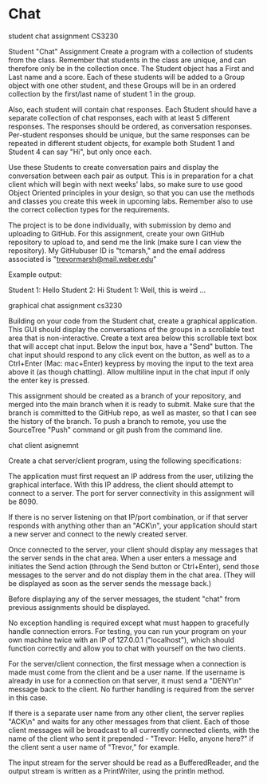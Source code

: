 # Chat
student chat assignment CS3230

Student "Chat" Assignment
Create a program with a collection of students from the class. Remember that students in the class are unique, and can therefore only be in the collection once. The Student object has a First and Last name and a score. Each of these students will be added to a Group object with one other student, and these Groups will be in an ordered collection by the first/last name of student 1 in the group.

Also, each student will contain chat responses. Each Student should have a separate collection of chat responses, each with at least 5 different responses. The responses should be ordered, as conversation responses. Per-student responses should be unique, but the same responses can be repeated in different student objects, for example both Student 1 and Student 4 can say "Hi", but only once each.

Use these Students to create conversation pairs and display the conversation between each pair as output. This is in preparation for a chat client which will begin with next weeks' labs, so make sure to use good Object Oriented principles in your design, so that you can use the methods and classes you create this week in upcoming labs. Remember also to use the correct collection types for the requirements.

The project is to be done individually, with submission by demo and uploading to GitHub. For this assignment, create your own GitHub repository to upload to, and send me the link (make sure I can view the repository). My GitHubuser ID is "tcmarsh," and the email address associated is "trevormarsh@mail.weber.edu"

Example output:

Student 1: Hello
Student 2: Hi
Student 1: Well, this is weird
...

graphical chat assignment cs3230

Building on your code from the Student chat, create a graphical application. This GUI should display the conversations of the groups in a scrollable text area that is non-interactive. Create a text area below this scrollable text box that will accept chat input. Below the input box, have a "Send" button. The chat input should respond to any click event on the button, as well as to a Ctrl+Enter (Mac: mac+Enter) keypress by moving the input to the text area above it (as though chatting). Allow multiline input in the chat input if only the enter key is pressed.

This assignment should be created as a branch of your repository, and merged into the main branch when it is ready to submit. Make sure that the branch is committed to the GitHub repo, as well as master, so that I can see the history of the branch. To push a branch to remote, you use the SourceTree "Push" command or git push from the command line.

chat client asignemnt

Create a chat server/client program, using the following specifications:

The application must first request an IP address from the user, utilizing the graphical interface. With this IP address, the client should attempt to connect to a server. The port for server connectivity in this assignment will be 8090.

If there is no server listening on that IP/port combination, or if that server responds with anything other than an "ACK\n", your application should start a new server and connect to the newly created server.

Once connected to the server, your client should display any messages that the server sends in the chat area. When a user enters a message and initiates the Send action (through the Send button or Ctrl+Enter), send those messages to the server and do not display them in the chat area. (They will be displayed as soon as the server sends the message back.)

Before displaying any of the server messages, the student "chat" from previous assignments should be displayed.

No exception handling is required except what must happen to gracefully handle connection errors. For testing, you can run your program on your own machine twice with an IP of 127.0.0.1 ("localhost"), which should function correctly and allow you to chat with yourself on the two clients.

For the server/client connection, the first message when a connection is made must come from the client and be a user name. If the username is already in use for a connection on that server, it must send a "DENY\n" message back to the client. No further handling is required from the server in this case.

If there is a separate user name from any other client, the server replies "ACK\n" and waits for any other messages from that client. Each of those client messages will be broadcast to all currently connected clients, with the name of the client who sent it prepended - "Trevor: Hello, anyone here?" if the client sent a user name of "Trevor," for example.

The input stream for the server should be read as a BufferedReader, and the output stream is written as a PrintWriter, using the println method.